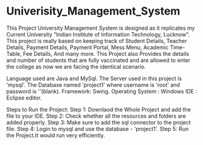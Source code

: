 # Univerisity_Management_System

This Project University Management System is designed as it replicates my Current University "Indian Institute of Information Technology, Lucknow".
This project is really based on keeping track of Student Details, Teacher Details, Payment Details, Payment Portal, Mess Menu, Academic Time-Table, Fee Details, And many more.
This Project also Provides the details and number of students that are fully vaccinated and are allowed to enter the college as now we are facing the identical scenario.


Language used are Java and MySql.
The Server used in this project is 'mysql'.
The Database named 'project1' where username is 'root' and password is ''(blank).
Framework: Swing.
Operating System : Windows
IDE : Eclipse editor.


Steps to Run the Project:
Step 1: Downlaod the Whole Project and add the file to your IDE.
Step 2: Check whether all the resources and folders are added properly.
Step 3: Make sure to add the sql connector to the project file.
Step 4: Login to mysql and use the database - 'project1'.
Step 5: Run the Project.It would run very efficiently.



